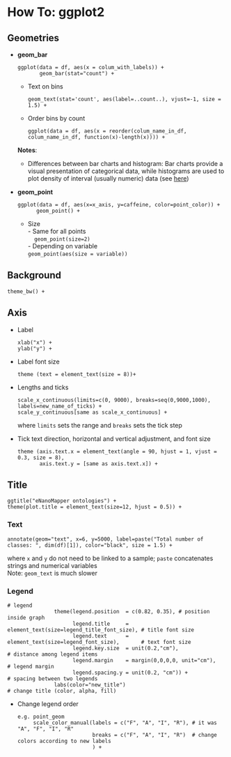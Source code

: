# How To: ggplot2

## Geometries  

- **geom_bar**  
  ```
  ggplot(data = df, aes(x = colum_with_labels)) +
         geom_bar(stat="count") + 
  ```
  - Text on bins  
    ```
    geom_text(stat='count', aes(label=..count..), vjust=-1, size = 1.5) +  
    ```
  - Order bins by count
    ```
    ggplot(data = df, aes(x = reorder(colum_name_in_df, colum_name_in_df, function(x)-length(x)))) +
    ```   
  
  **Notes**:
  - Differences between bar charts and histogram: Bar charts provide a visual presentation of categorical data, while histograms are used to plot density of interval (usually numeric) data (see [here](https://stackoverflow.com/questions/14138247/ggplot-geom-bar-vs-geom-histogram))
- **geom_point**
  ```
  ggplot(data = df, aes(x=x_axis, y=caffeine, color=point_color)) + 
        geom_point() + 
  ```
  - Size  
        - Same for all points   
        ```  
        geom_point(size=2)  
        ```    
        - Depending on variable   
        ```
        geom_point(aes(size = variable))
        ```
  
 



## Background  
```
theme_bw() +
```

## Axis 

- Label 
  ```
  xlab("x") +
  ylab("y") +
  ```   
- Label font size  
  ```
  theme (text = element_text(size = 8))+
  ```

- Lengths and ticks
  ```
  scale_x_continuous(limits=c(0, 9000), breaks=seq(0,9000,1000), labels=new_name_of_ticks) +
  scale_y_continuous[same as scale_x_continuous] +
  ```
  where `limits` sets the range and `breaks` sets the tick step

- Tick text direction, horizontal and vertical adjustment, and font size
  ```
  theme (axis.text.x = element_text(angle = 90, hjust = 1, vjust = 0.3, size = 8), 
         axis.text.y = [same as axis.text.x]) +  
  ```

## Title
```
ggtitle("eNanoMapper ontologies") + 
theme(plot.title = element_text(size=12, hjust = 0.5)) +
```

### Text  
```
annotate(geom="text", x=6, y=5000, label=paste("Total number of classes: ", dim(df)[1]), color="black", size = 1.5) +
```
where `x` and `y` do not need to be linked to a sample; `paste` concatenates strings and numerical variables   
Note: `geom_text` is much slower

### Legend
```
# legend 
               theme(legend.position  = c(0.82, 0.35), # position inside graph
                     legend.title     = element_text(size=legend_title_font_size), # title font size
                     legend.text      = element_text(size=legend_font_size),       # text font size
                     legend.key.size  = unit(0.2,"cm"),                            # distance among legend items
                     legend.margin    = margin(0,0,0,0, unit="cm"),                # legend margin
                     legend.spacing.y = unit(0.2, "cm")) +                         # spacing between two legends
               labs(color="new_title")                                             # change title (color, alpha, fill)
```
- Change legend order
  ```
  e.g. point_geom
       scale_color_manual(labels = c("F", "A", "I", "R"), # it was "A", "F", "I", "R"
                          breaks = c("F", "A", "I", "R")  # change colors according to new labels
                          ) + 
  ```
